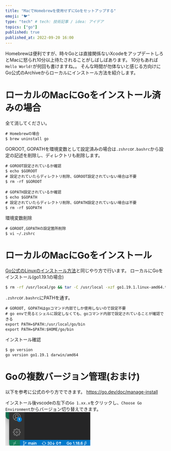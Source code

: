 ```yaml
---
title: "MacでHomebrewを使用せずにGoをセットアップする"
emoji: "🐦"
type: "tech" # tech: 技術記事 / idea: アイデア
topics: ["go"]
published: true
published_at: 2022-09-20 16:00
---
```

Homebrewは便利ですが、時々Goとは直接関係ないXcodeをアップデートしろとMacに怒られ10分以上待たされることがしばしばあります。
10分もあれば`Hello World!`が何回も書けますね。。
そんな時間が勿体ないと感じる方向けにGo公式のArchiveからローカルにインストール方法を紹介します。

# ローカルのMacにGoをインストール済みの場合
全て消してください。
```
# Homebrewの場合
$ brew uninstall go
```
GOROOT, GOPATHを環境変数として設定済みの場合は`.zshrc`or`.bashrc`から設定の記述を削除し、ディレクトリも削除します。
```
# GOROOT設定されているか確認
$ echo $GOROOT
# 設定されていたらディレクトリ削除、GOROOT設定されていない場合は不要
$ rm -rf $GOROOT

# GOPATH設定されているか確認
$ echo $GOPATH
# 設定されていたらディレクトリ削除、GOPATH設定されていない場合は不要
$ rm -rf $GOPATH
```
環境変数削除
```
# GOROOT,GOPATHの設定箇所削除
$ vi ~/.zshrc
```

# ローカルのMacにGoをインストール
[Go公式のLinuxのインストール方法](https://go.dev/doc/install)と同じやり方で行います。
ローカルにGoをインストール(go1.19.1の場合)
```bash
$ rm -rf /usr/local/go && tar -C /usr/local -xzf go1.19.1.linux-amd64.tar.gz
```
`.zshrc`or`.bashrc`にPATHを通す。
```
# GOROOT, GOPATHはgoコマンド内部でしか使用しないので設定不要
# go envで見るとシェルに設定しなくても、goコマンド内部で設定されていることが確認できる
export PATH=$PATH:/usr/local/go/bin
export PATH=$PATH:$HOME/go/bin
```
インストール確認
```
$ go version
go version go1.19.1 darwin/amd64
```

# Goの複数バージョン管理(おまけ)
以下を参考に公式のやり方でできます。
https://go.dev/doc/manage-install

インストール後vscodeの左下の`Go 1.xx.x`をクリックし、`Choose Go Environment`からバージョン切り替えできます。
![](/images/go-setup-for-mac/vscode.png)
